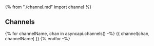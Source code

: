 {% from "./channel.md" import channel %}

## Channels

{% for channelName, chan in asyncapi.channels() -%}
{{ channel(chan, channelName) }}
{% endfor -%}
